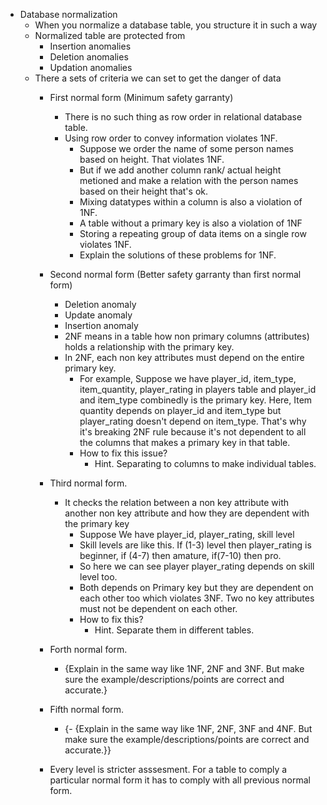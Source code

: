 - Database normalization
    - When you normalize a database table, you structure it in such a way 
    - Normalized table are protected from
        - Insertion anomalies
        - Deletion anomalies
        - Updation anomalies
    - There a sets of criteria we can set to get the danger of data
        - First normal form (Minimum safety garranty)
            - There is no such thing as row order in relational database table.
            - Using row order to convey information violates 1NF.
                - Suppose we order the name of some person names based on height. That violates 1NF.
                - But if we add another column rank/ actual height metioned and make a relation with the person names based on their height that's ok.
                - Mixing datatypes within a column is also a violation of 1NF.
                - A table without a primary key is also a violation of 1NF
                - Storing a repeating group of data items on a single row violates 1NF.
                - Explain the solutions of these problems for 1NF.
        - Second normal form (Better safety garranty than first normal form)
            - Deletion anomaly
            - Update anomaly
            - Insertion anomaly
            - 2NF means in a table how  non primary columns (attributes) holds a relationship with the primary key.
            - In 2NF, each non key attributes must depend on the entire primary key.
                - For example, Suppose we have player_id, item_type, item_quantity, player_rating in players table
                and player_id and item_type combinedly is the primary key. Here, Item quantity depends on player_id and item_type
                but player_rating doesn't depend on item_type. That's why it's breaking 2NF rule because it's not dependent to all the columns that makes a primary key in that table.
                - How to fix this issue?
                    - Hint. Separating to columns to make individual tables.

        - Third normal form.
            - It checks the relation between a non key attribute with another non key attribute and how they are dependent with the primary key 
                - Suppose We have player_id, player_rating, skill level
                - Skill levels are like this. If (1-3) level then player_rating is beginner, if (4-7) then amature, if(7-10) then pro.
                - So here we can see player player_rating depends on skill level too.
                - Both depends on Primary key but they are dependent on each other too which violates 3NF. Two no key attributes must not be dependent on each other.
                - How to fix this?
                    - Hint. Separate them in different tables.
        - Forth normal form.
            - {Explain in the same way like 1NF, 2NF and 3NF. But make sure the example/descriptions/points are correct and accurate.}
        - Fifth normal form.
            - {- {Explain in the same way like 1NF, 2NF, 3NF and 4NF. But make sure the example/descriptions/points are correct and accurate.}}
        - Every level is stricter asssesment. For a table to comply a particular normal form it has to comply with all previous normal form.
        
